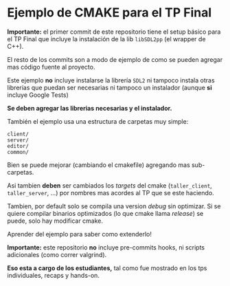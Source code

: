 # Ejemplo de CMAKE para el TP Final

**Importante:** el primer commit de este repositorio tiene el setup
básico para el TP Final que incluye la instalación de la lib
`libSDL2pp` (el wrapper de C++).

El resto de los commits son a modo de ejemplo de como se pueden
agregar mas código fuente al proyecto.

Este ejemplo **no** incluye instalarse la librería `SDL2` ni tampoco
instala otras librerías que puedan ser necesarias ni tampoco un
instalador (aunque **si** incluye Google Tests)

**Se deben agregar las librerias necesarias y el instalador.**

También el ejemplo usa una estructura de carpetas muy simple:

```
client/
server/
editor/
common/
```

Bien se puede mejorar (cambiando el cmakefile) agregando mas
sub-carpetas.

Asi tambien **deben** ser cambiados los *targets* del cmake (`taller_client`,
`taller_server`, ...) por nombres mas acordes al TP que se este
haciendo.

Tambien, por default solo se compila una version *debug* sin
optimizar. Si se quiere compilar binarios optimizados
(lo que cmake llama *release*) se puede, solo hay modificar
cmake.

Aprender del ejemplo para saber como extenderlo!

**Importante:** este repositorio **no** incluye pre-commits hooks,
ni scripts adicionales (como correr valgrind).

**Eso esta a cargo de los estudiantes,** tal como fue mostrado
en los tps individuales, recaps y hands-on.
